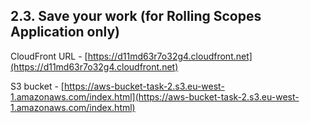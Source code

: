 ## 2.3. Save your work (for Rolling Scopes Application only)
CloudFront URL - [https://d11md63r7o32g4.cloudfront.net](https://d11md63r7o32g4.cloudfront.net)

S3 bucket - [https://aws-bucket-task-2.s3.eu-west-1.amazonaws.com/index.html](https://aws-bucket-task-2.s3.eu-west-1.amazonaws.com/index.html)
